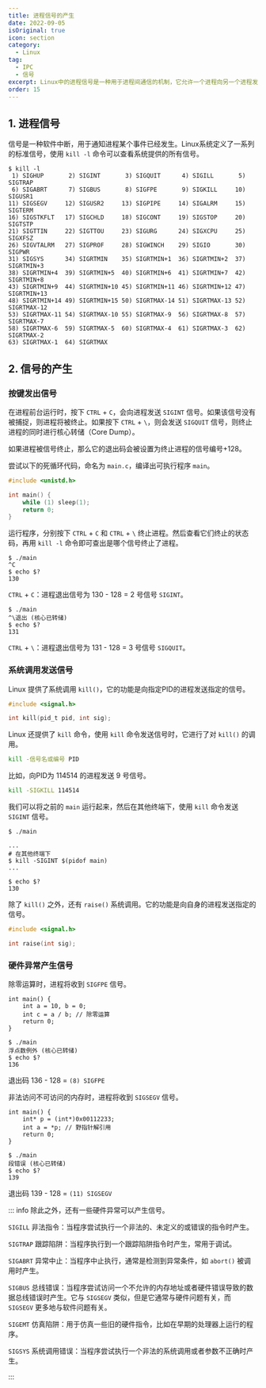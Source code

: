 ```yaml
---
title: 进程信号的产生
date: 2022-09-05
isOriginal: true
icon: section
category:
  - Linux
tag:
  - IPC
  - 信号
excerpt: Linux中的进程信号是一种用于进程间通信的机制，它允许一个进程向另一个进程发送通知。
order: 15
---
```


## 1. 进程信号

信号是一种软件中断，用于通知进程某个事件已经发生。Linux系统定义了一系列的标准信号，使用 `kill -l` 命令可以查看系统提供的所有信号。

~~~txt:no-line-numbers
$ kill -l
 1) SIGHUP       2) SIGINT       3) SIGQUIT      4) SIGILL       5) SIGTRAP
 6) SIGABRT      7) SIGBUS       8) SIGFPE       9) SIGKILL     10) SIGUSR1
11) SIGSEGV     12) SIGUSR2     13) SIGPIPE     14) SIGALRM     15) SIGTERM
16) SIGSTKFLT   17) SIGCHLD     18) SIGCONT     19) SIGSTOP     20) SIGTSTP
21) SIGTTIN     22) SIGTTOU     23) SIGURG      24) SIGXCPU     25) SIGXFSZ
26) SIGVTALRM   27) SIGPROF     28) SIGWINCH    29) SIGIO       30) SIGPWR
31) SIGSYS      34) SIGRTMIN    35) SIGRTMIN+1  36) SIGRTMIN+2  37) SIGRTMIN+3
38) SIGRTMIN+4  39) SIGRTMIN+5  40) SIGRTMIN+6  41) SIGRTMIN+7  42) SIGRTMIN+8
43) SIGRTMIN+9  44) SIGRTMIN+10 45) SIGRTMIN+11 46) SIGRTMIN+12 47) SIGRTMIN+13
48) SIGRTMIN+14 49) SIGRTMIN+15 50) SIGRTMAX-14 51) SIGRTMAX-13 52) SIGRTMAX-12
53) SIGRTMAX-11 54) SIGRTMAX-10 55) SIGRTMAX-9  56) SIGRTMAX-8  57) SIGRTMAX-7
58) SIGRTMAX-6  59) SIGRTMAX-5  60) SIGRTMAX-4  61) SIGRTMAX-3  62) SIGRTMAX-2
63) SIGRTMAX-1  64) SIGRTMAX
~~~

## 2. 信号的产生

### 按键发出信号

在进程前台运行时，按下 `CTRL` + `C`，会向进程发送 `SIGINT` 信号。如果该信号没有被捕捉，则进程将被终止。如果按下 `CTRL` + `\`，则会发送 `SIGQUIT` 信号，则终止进程的同时进行核心转储（Core Dump）。

如果进程被信号终止，那么它的退出码会被设置为终止进程的信号编号+128。

尝试以下的死循环代码，命名为 `main.c`，编译出可执行程序 `main`。

~~~c
#include <unistd.h>

int main() {
    while (1) sleep(1);
    return 0;
}
~~~

运行程序，分别按下 `CTRL` + `C` 和 `CTRL` + `\` 终止进程。然后查看它们终止的状态码，再用 `kill -l` 命令即可查出是哪个信号终止了进程。

~~~txt:no-line-numbers{2,4}
$ ./main 
^C
$ echo $?
130
~~~

`CTRL` + `C`：进程退出信号为 130 - 128 = 2 号信号 `SIGINT`。

~~~txt:no-line-numbers{2,4}
$ ./main 
^\退出 (核心已转储)
$ echo $?
131
~~~

`CTRL` + `\`：进程退出信号为 131 - 128 = 3 号信号 `SIGQUIT`。

### 系统调用发送信号

Linux 提供了系统调用 `kill()`，它的功能是向指定PID的进程发送指定的信号。

~~~c
#include <signal.h>

int kill(pid_t pid, int sig);
~~~

Linux 还提供了 `kill` 命令，使用 `kill` 命令发送信号时，它进行了对 `kill()` 的调用。

~~~bash
kill -信号名或编号 PID
~~~

比如，向PID为 114514 的进程发送 9 号信号。

~~~bash
kill -SIGKILL 114514
~~~

我们可以将之前的 `main` 运行起来，然后在其他终端下，使用 `kill` 命令发送 `SIGINT` 信号。

~~~txt:no-line-numbers{5}
$ ./main

...
# 在其他终端下
$ kill -SIGINT $(pidof main)
...

$ echo $?
130
~~~

除了 `kill()` 之外，还有 `raise()` 系统调用。它的功能是向自身的进程发送指定的信号。

~~~c
#include <signal.h>

int raise(int sig);
~~~

### 硬件异常产生信号

除零运算时，进程将收到 `SIGFPE` 信号。

~~~c{3}
int main() {
    int a = 10, b = 0;
    int c = a / b; // 除零运算
    return 0;
}
~~~

~~~txt:no-line-numbers{2,4}
$ ./main
浮点数例外 (核心已转储)
$ echo $?
136
~~~

退出码 136 - 128 = `(8) SIGFPE`

非法访问不可访问的内存时，进程将收到 `SIGSEGV` 信号。

~~~cpp{3}
int main() {
    int* p = (int*)0x00112233;
    int a = *p; // 野指针解引用
    return 0;
}
~~~

~~~txt:no-line-numbers{2,4}
$ ./main 
段错误 (核心已转储)
$ echo $?
139
~~~

退出码 139 - 128 = `(11) SIGSEGV`

::: info 除此之外，还有一些硬件异常可以产生信号。

`SIGILL` 非法指令：当程序尝试执行一个非法的、未定义的或错误的指令时产生。

`SIGTRAP` 跟踪陷阱：当程序执行到一个跟踪陷阱指令时产生，常用于调试。

`SIGABRT` 异常中止：当程序中止执行，通常是检测到异常条件，如 `abort()` 被调用时产生。

`SIGBUS` 总线错误：当程序尝试访问一个不允许的内存地址或者硬件错误导致的数据总线错误时产生。它与 `SIGSEGV` 类似，但是它通常与硬件问题有关，而 `SIGSEGV` 更多地与软件问题有关。

`SIGEMT` 仿真陷阱：用于仿真一些旧的硬件指令，比如在早期的处理器上运行的程序。

`SIGSYS` 系统调用错误：当程序尝试执行一个非法的系统调用或者参数不正确时产生。

:::
